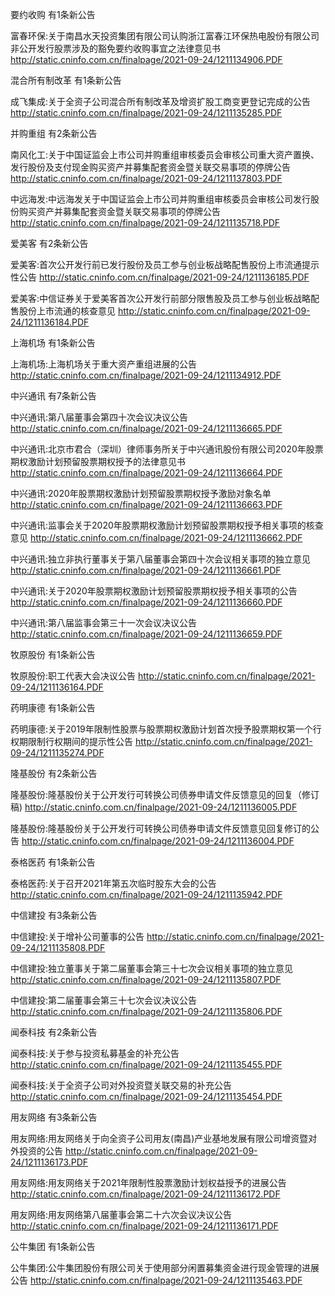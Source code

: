 要约收购 有1条新公告 

富春环保:关于南昌水天投资集团有限公司认购浙江富春江环保热电股份有限公司非公开发行股票涉及的豁免要约收购事宜之法律意见书 http://static.cninfo.com.cn/finalpage/2021-09-24/1211134906.PDF 

混合所有制改革 有1条新公告 

成飞集成:关于全资子公司混合所有制改革及增资扩股工商变更登记完成的公告 http://static.cninfo.com.cn/finalpage/2021-09-24/1211135285.PDF 

并购重组 有2条新公告 

南风化工:关于中国证监会上市公司并购重组审核委员会审核公司重大资产置换、发行股份及支付现金购买资产并募集配套资金暨关联交易事项的停牌公告 http://static.cninfo.com.cn/finalpage/2021-09-24/1211137803.PDF 

中远海发:中远海发关于中国证监会上市公司并购重组审核委员会审核公司发行股份购买资产并募集配套资金暨关联交易事项的停牌公告 http://static.cninfo.com.cn/finalpage/2021-09-24/1211135718.PDF 

爱美客 有2条新公告 

爱美客:首次公开发行前已发行股份及员工参与创业板战略配售股份上市流通提示性公告 http://static.cninfo.com.cn/finalpage/2021-09-24/1211136185.PDF 

爱美客:中信证券关于爱美客首次公开发行前部分限售股及员工参与创业板战略配售股份上市流通的核查意见 http://static.cninfo.com.cn/finalpage/2021-09-24/1211136184.PDF 

上海机场 有1条新公告 

上海机场:上海机场关于重大资产重组进展的公告 http://static.cninfo.com.cn/finalpage/2021-09-24/1211134912.PDF 

中兴通讯 有7条新公告 

中兴通讯:第八届董事会第四十次会议决议公告 http://static.cninfo.com.cn/finalpage/2021-09-24/1211136665.PDF 

中兴通讯:北京市君合（深圳）律师事务所关于中兴通讯股份有限公司2020年股票期权激励计划预留股票期权授予的法律意见书 http://static.cninfo.com.cn/finalpage/2021-09-24/1211136664.PDF 

中兴通讯:2020年股票期权激励计划预留股票期权授予激励对象名单 http://static.cninfo.com.cn/finalpage/2021-09-24/1211136663.PDF 

中兴通讯:监事会关于2020年股票期权激励计划预留股票期权授予相关事项的核查意见 http://static.cninfo.com.cn/finalpage/2021-09-24/1211136662.PDF 

中兴通讯:独立非执行董事关于第八届董事会第四十次会议相关事项的独立意见 http://static.cninfo.com.cn/finalpage/2021-09-24/1211136661.PDF 

中兴通讯:关于2020年股票期权激励计划预留股票期权授予相关事项的公告 http://static.cninfo.com.cn/finalpage/2021-09-24/1211136660.PDF 

中兴通讯:第八届监事会第三十一次会议决议公告 http://static.cninfo.com.cn/finalpage/2021-09-24/1211136659.PDF 

牧原股份 有1条新公告 

牧原股份:职工代表大会决议公告 http://static.cninfo.com.cn/finalpage/2021-09-24/1211136164.PDF 

药明康德 有1条新公告 

药明康德:关于2019年限制性股票与股票期权激励计划首次授予股票期权第一个行权期限制行权期间的提示性公告 http://static.cninfo.com.cn/finalpage/2021-09-24/1211135274.PDF 

隆基股份 有2条新公告 

隆基股份:隆基股份关于公开发行可转换公司债券申请文件反馈意见的回复（修订稿) http://static.cninfo.com.cn/finalpage/2021-09-24/1211136005.PDF 

隆基股份:隆基股份关于公开发行可转换公司债券申请文件反馈意见回复修订的公告 http://static.cninfo.com.cn/finalpage/2021-09-24/1211136004.PDF 

泰格医药 有1条新公告 

泰格医药:关于召开2021年第五次临时股东大会的公告 http://static.cninfo.com.cn/finalpage/2021-09-24/1211135942.PDF 

中信建投 有3条新公告 

中信建投:关于增补公司董事的公告 http://static.cninfo.com.cn/finalpage/2021-09-24/1211135808.PDF 

中信建投:独立董事关于第二届董事会第三十七次会议相关事项的独立意见 http://static.cninfo.com.cn/finalpage/2021-09-24/1211135807.PDF 

中信建投:第二届董事会第三十七次会议决议公告 http://static.cninfo.com.cn/finalpage/2021-09-24/1211135806.PDF 

闻泰科技 有2条新公告 

闻泰科技:关于参与投资私募基金的补充公告 http://static.cninfo.com.cn/finalpage/2021-09-24/1211135455.PDF 

闻泰科技:关于全资子公司对外投资暨关联交易的补充公告 http://static.cninfo.com.cn/finalpage/2021-09-24/1211135454.PDF 

用友网络 有3条新公告 

用友网络:用友网络关于向全资子公司用友(南昌)产业基地发展有限公司增资暨对外投资的公告 http://static.cninfo.com.cn/finalpage/2021-09-24/1211136173.PDF 

用友网络:用友网络关于2021年限制性股票激励计划权益授予的进展公告 http://static.cninfo.com.cn/finalpage/2021-09-24/1211136172.PDF 

用友网络:用友网络第八届董事会第二十六次会议决议公告 http://static.cninfo.com.cn/finalpage/2021-09-24/1211136171.PDF 

公牛集团 有1条新公告 

公牛集团:公牛集团股份有限公司关于使用部分闲置募集资金进行现金管理的进展公告 http://static.cninfo.com.cn/finalpage/2021-09-24/1211135463.PDF 

